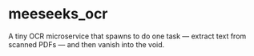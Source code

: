 # meeseeks_ocr
A tiny OCR microservice that spawns to do one task — extract text from scanned PDFs — and then vanish into the void.
